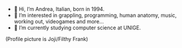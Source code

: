 - 👋 Hi, I’m Andrea, Italian, born in 1994.
- 👀 I’m interested in grappling, programming, human anatomy, music, working out, videogames and more...
- 🌱 I’m currently studying computer science at UNIGE.

(Profile picture is Joji/Filthy Frank)

